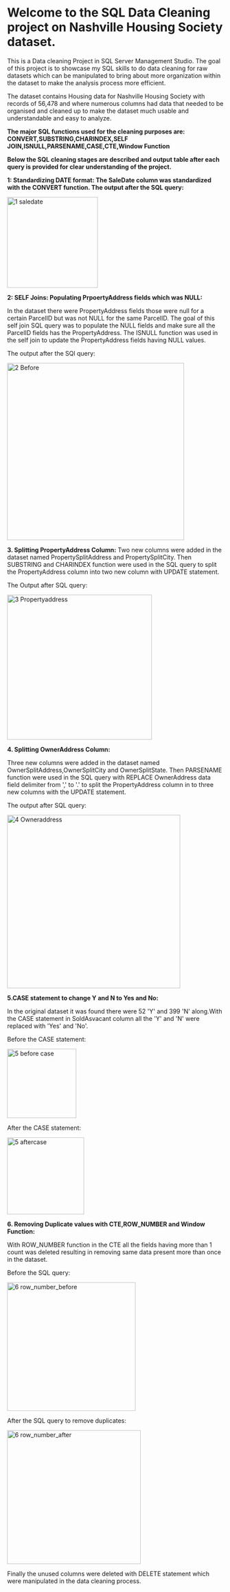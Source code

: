 # Welcome to the SQL Data Cleaning project on Nashville Housing Society dataset.

This is a Data cleaning Project in SQL Server Management Studio. The goal of this project is to showcase my SQL skills to do data cleaning for raw datasets which can be manipulated to bring about more organization within the dataset to make the analysis process more efficient.

The dataset contains Housing data for Nashville Housing Society with records of 56,478 and where numerous columns had data that needed to be organised and cleaned up to make the dataset much usable and understandable and easy to analyze.

**The major SQL functions used for the cleaning purposes are: CONVERT,SUBSTRING,CHARINDEX,SELF JOIN,ISNULL,PARSENAME,CASE,CTE,Window Function**

**Below the SQL cleaning stages are described and output table after each query is provided for clear understanding of the project.**

**1: Standardizing DATE format: The SaleDate column was standardized with the CONVERT function. The output after the SQL query:**

<img width="211" alt="1 saledate" src="https://user-images.githubusercontent.com/96620728/159125522-8152aef8-aa7a-4b78-a365-19019ddd4b76.png">


**2: SELF Joins: Populating PrpoertyAddress fields which was NULL:**

In the dataset there were PropertyAddress fields those were null for a certain ParcelID but was not NULL for the same ParcelID. The goal of this self join SQL query was to populate the NULL fields and make sure all the ParcelID fields has the PropertyAddress. The ISNULL function was used in the self join to update the PropertyAddress fields having NULL values.

The output after the SQl query:

<img width="412" alt="2 Before" src="https://user-images.githubusercontent.com/96620728/159125588-2d517da3-a330-45ea-acd5-9312504d032b.png">


**3. Splitting PropertyAddress Column:**
Two new columns were added in the dataset named PropertySplitAddress and PropertySplitCity. Then SUBSTRING and CHARINDEX function were used in the SQL query to split the PropertyAddress column into two new column with UPDATE statement.

The Output after SQL query:

<img width="337" alt="3 Propertyaddress" src="https://user-images.githubusercontent.com/96620728/159125600-45085418-e44a-4e80-98eb-a88cb1ed98d2.png">

**4. Splitting OwnerAddress Column:**

Three new columns were added in the dataset named OwnerSplitAddress,OwnerSplitCity and OwnerSplitState. Then PARSENAME function were used in the SQL query with REPLACE OwnerAddress data field delimiter from ',' to '.' to split the PropertyAddress column in to three new columns with the UPDATE statement.

The output after SQL query:

<img width="403" alt="4 Owneraddress" src="https://user-images.githubusercontent.com/96620728/159125618-c1733dfb-1c3e-4444-a62d-bb9777306c99.png">


**5.CASE statement to change Y and N to Yes and No:**

In the original dataset it was found there were 52 'Y' and 399 'N' along.With the CASE statement in SoldAsvacant column all the 'Y' and 'N' were replaced with 'Yes' and 'No'.

Before the CASE statement:

<img width="161" alt="5 before case" src="https://user-images.githubusercontent.com/96620728/159125632-eed1e296-a03a-471b-a743-a73ea1c9ab6d.png">

After the CASE statement:

<img width="179" alt="5 aftercase" src="https://user-images.githubusercontent.com/96620728/159125640-7cfa98ad-3d9f-43e9-a787-3f9b6cca7708.png">


**6. Removing Duplicate values with CTE,ROW_NUMBER and Window Function:**

With ROW_NUMBER function in the CTE all the fields having more than 1 count was deleted resulting in removing same data present more than once in the dataset.

Before the SQL query:

<img width="299" alt="6 row_number_before" src="https://user-images.githubusercontent.com/96620728/159125651-c2c19fd8-5a7d-40a2-989b-9ba38697db20.png">

After the SQL query to remove duplicates:

<img width="311" alt="6 row_number_after" src="https://user-images.githubusercontent.com/96620728/159125660-980c39d9-9554-4883-b6c9-780b21595757.png">


Finally the unused columns were deleted with DELETE statement which were manipulated in the data cleaning process.
